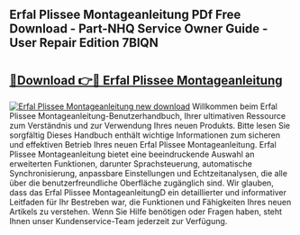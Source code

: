 ## Erfal Plissee Montageanleitung PDf Free Download - Part-NHQ Service Owner Guide - User Repair Edition 7BlQN

# <h2><a href="http://df6hof1.blite.top/?on=Erfal+Plissee+Montageanleitung">🔗Download 👉🔴 Erfal Plissee Montageanleitung</a></h2>

[![Erfal Plissee Montageanleitung new download](https://i.imgur.com/lujVjoI.png)](http://df6hof1.blite.top/?on=Erfal+Plissee+Montageanleitung)
Willkommen beim Erfal Plissee Montageanleitung-Benutzerhandbuch, Ihrer ultimativen Ressource zum Verständnis und zur Verwendung Ihres neuen Produkts. Bitte lesen Sie sorgfältig Dieses Handbuch enthält wichtige Informationen zum sicheren und effektiven Betrieb Ihres neuen Erfal Plissee Montageanleitung. Erfal Plissee Montageanleitung bietet eine beeindruckende Auswahl an erweiterten Funktionen, darunter Sprachsteuerung, automatische Synchronisierung, anpassbare Einstellungen und Echtzeitanalysen, die alle über die benutzerfreundliche Oberfläche zugänglich sind. Wir glauben, dass das Erfal Plissee MontageanleitungD ein detaillierter und informativer Leitfaden für Ihr Bestreben war, die Funktionen und Fähigkeiten Ihres neuen Artikels zu verstehen. Wenn Sie Hilfe benötigen oder Fragen haben, steht Ihnen unser Kundenservice-Team jederzeit zur Verfügung.
